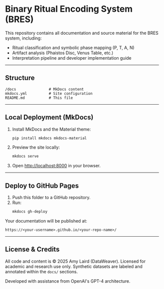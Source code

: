 # Binary Ritual Encoding System (BRES)

This repository contains all documentation and source material for the BRES system, including:

- Ritual classification and symbolic phase mapping (P, T, A, N)
- Artifact analysis (Phaistos Disc, Venus Table, etc.)
- Interpretation pipeline and developer implementation guide

---

## Structure

```
/docs               # MkDocs content
mkdocs.yml          # Site configuration
README.md           # This file
```

---

## Local Deployment (MkDocs)

1. Install MkDocs and the Material theme:
   ```bash
   pip install mkdocs mkdocs-material
   ```

2. Preview the site locally:
   ```bash
   mkdocs serve
   ```

3. Open [http://localhost:8000](http://localhost:8000) in your browser.

---

## Deploy to GitHub Pages

1. Push this folder to a GitHub repository.
2. Run:
   ```bash
   mkdocs gh-deploy
   ```

Your documentation will be published at:
```
https://<your-username>.github.io/<your-repo-name>/
```

---

## License & Credits

All code and content is © 2025 Amy Laird (DataWeaver). Licensed for academic and research use only. Synthetic datasets are labeled and annotated within the `docs/` sections.

Developed with assistance from OpenAI's GPT-4 architecture.